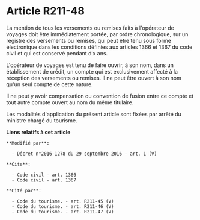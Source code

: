 # Article R211-48

La mention de tous les versements ou remises faits à l'opérateur de voyages doit être immédiatement portée, par ordre
chronologique, sur un registre des versements ou remises, qui peut être tenu sous forme électronique dans les conditions
définies aux articles 1366 et 1367 du code civil et qui est conservé pendant dix ans.

L'opérateur de voyages est tenu de faire ouvrir, à son nom, dans un établissement de crédit, un compte qui est exclusivement
affecté à la réception des versements ou remises. Il ne peut être ouvert à son nom qu'un seul compte de cette nature. 

Il ne peut y avoir compensation ou convention de fusion entre ce compte et tout autre compte ouvert au nom du même
titulaire. 

Les modalités d'application du présent article sont fixées par arrêté du ministre chargé du tourisme.

**Liens relatifs à cet article**

	**Modifié par**:

	  - Décret n°2016-1278 du 29 septembre 2016 - art. 1 (V)

	**Cite**:

	  - Code civil - art. 1366
	  - Code civil - art. 1367

	**Cité par**:

	  - Code du tourisme. - art. R211-45 (V)
	  - Code du tourisme. - art. R211-46 (V)
	  - Code du tourisme. - art. R211-47 (V)
